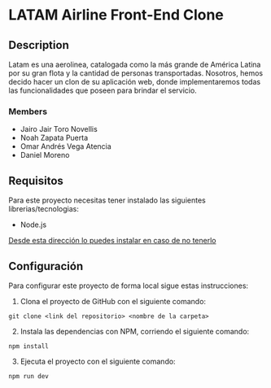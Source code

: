 # LATAM Airline Front-End Clone

## Description

Latam es una aerolinea, catalogada como la más grande de América Latina
por su gran flota y la cantidad de personas transportadas. Nosotros,
hemos decido hacer un clon de su aplicación web, donde implementaremos
todas las funcionalidades que poseen para brindar el servicio.

### Members

- Jairo Jair Toro Novellis
- Noah Zapata Puerta
- Omar Andrés Vega Atencia
- Daniel Moreno

## Requisitos

Para este proyecto necesitas tener instalado las siguientes librerias/tecnologias:

- Node.js

[Desde esta dirección lo puedes instalar en caso de no tenerlo](https://nodejs.org/es/download/)

## Configuración

Para configurar este proyecto de forma local sigue estas instrucciones:

1. Clona el proyecto de GitHub con el siguiente comando:

```
git clone <link del repositorio> <nombre de la carpeta>
```

2. Instala las dependencias con NPM, corriendo el siguiente comando:

```
npm install
```

3. Ejecuta el proyecto con el siguiente comando:

```
npm run dev
```
